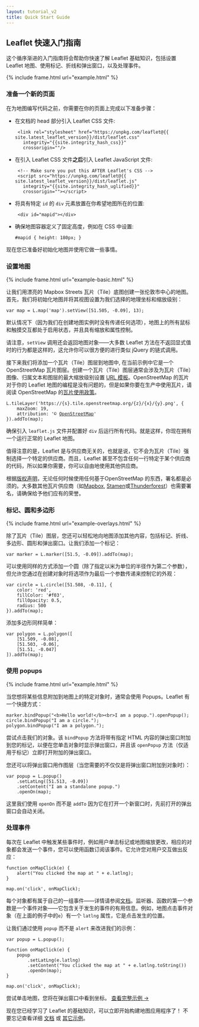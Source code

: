 ```yaml
---
layout: tutorial_v2
title: Quick Start Guide
---
```


## Leaflet 快速入门指南

这个循序渐进的入门指南将会帮助你快速了解 Leaflet 基础知识，包括设置 Leaflet 地图、使用标记、折线和弹出窗口，以及处理事件。

{% include frame.html url="example.html" %}

### 准备一个新的页面

在为地图编写代码之前，你需要在你的页面上完成以下准备步骤：

 * 在文档的 head 部分引入 Leaflet CSS 文件:

		<link rel="stylesheet" href="https://unpkg.com/leaflet@{{ site.latest_leaflet_version}}/dist/leaflet.css"
		  integrity="{{site.integrity_hash_css}}"
		  crossorigin=""/>

 * 在引入 Leaflet CSS 文件**之后**引入 Leaflet JavaScript 文件:

		<!-- Make sure you put this AFTER Leaflet's CSS -->
		<script src="https://unpkg.com/leaflet@{{ site.latest_leaflet_version}}/dist/leaflet.js"
		  integrity="{{site.integrity_hash_uglified}}"
		  crossorigin=""></script>

 * 将具有特定 `id` 的 `div` 元素放置在你希望地图所在的位置:

		<div id="mapid"></div>

 * 确保地图容器定义了固定高度，例如在 CSS 中设置:

	<pre><code class="css">#mapid { height: 180px; }</code></pre>

现在您已准备好初始化地图并使用它做一些事情。


### 设置地图


{% include frame.html url="example-basic.html" %}

让我们用漂亮的 Mapbox Streets 瓦片（Tile）底图创建一张伦敦市中心的地图。首先，我们将初始化地图并将其视图设置为我们选择的地理坐标和缩放级别：

	var map = L.map('map').setView([51.505, -0.09], 13);

默认情况下（因为我们在创建地图实例时没有传递任何选项），地图上的所有鼠标和触摸交互都处于启用状态，并且具有缩放和属性控制。

请注意，`setView` 调用还会返回地图对象——大多数 Leaflet 方法在不返回显式值时的行为都是这样的，这允许你可以很方便的进行类似 jQuery 的链式调用。

接下来我们将添加一个瓦片（Tile）图层到地图中, 在当前示例中它是一个 OpenStreetMap 瓦片图层。创建一个瓦片（Tile）图层通常会涉及为瓦片（Tile）图像、归属文本和图层的最大缩放级别设置 [URL 模板](/reference.html#tilelayer-url-template)。OpenStreetMap 的瓦片对于你的 Leaflet 地图的编程是没有问题的，但是如果你要在生产中使用瓦片，请阅读 OpenStreetMap 的[瓦片使用政策](https://operations.osmfoundation.org/policies/tiles/)。

<pre><code class="javascript">L.tileLayer('https://{s}.tile.openstreetmap.org/{z}/{x}/{y}.png', {
	maxZoom: 19,
	attribution: '&copy; <a href="http://www.openstreetmap.org/copyright">OpenStreetMap</a>'
}).addTo(map);</code></pre>

确保引入 `leaflet.js` 文件并配置好 `div` 后运行所有代码。就是这样，你现在拥有一个运行正常的 Leaflet 地图。

值得注意的是，Leaflet 是与供应商无关的，也就是说，它不会为瓦片（Tile）强制选择一个特定的供应商。而且，Leaflet 甚至不包含任何一行特定于某个供应商的代码，所以如果你需要，你可以自由地使用其他供应商。

根据[版权声明](https://www.openstreetmap.org/copyright)，无论任何时候使用任何基于OpenStreetMap 的东西，署名都是必须的。大多数其他瓦片供应商（如[Mapbox](https://docs.mapbox.com/help/how-mapbox-works/attribution/), [Stamen](http://maps.stamen.com/)或[Thunderforest](https://www.thunderforest.com/terms/)）也需要署名，请确保给予他们应有的荣誉。


### 标记、圆和多边形

{% include frame.html url="example-overlays.html" %}


除了瓦片（Tile）图层，您还可以轻松地向地图添加其他内容，包括标记、折线、多边形、圆形和弹出窗口。让我们添加一个标记：

	var marker = L.marker([51.5, -0.09]).addTo(map);

可以使用同样的方式添加一个圆（除了指定以米为单位的半径作为第二个参数），但允许您通过在创建对象时将选项作为最后一个参数传递来控制它的外观：

	var circle = L.circle([51.508, -0.11], {
		color: 'red',
		fillColor: '#f03',
		fillOpacity: 0.5,
		radius: 500
	}).addTo(map);

添加多边形同样简单：

	var polygon = L.polygon([
		[51.509, -0.08],
		[51.503, -0.06],
		[51.51, -0.047]
	]).addTo(map);


### 使用 popups

{% include frame.html url="example.html" %}

当您想将某些信息附加到地图上的特定对象时，通常会使用 Popups。Leaflet 有一个快捷方式：

	marker.bindPopup("<b>Hello world!</b><br>I am a popup.").openPopup();
	circle.bindPopup("I am a circle.");
	polygon.bindPopup("I am a polygon.");

尝试点击我们的对象。该 `bindPopup` 方法将带有指定 HTML 内容的弹出窗口附加到您的标记，以便在您单击对象时显示弹出窗口，并且该 `openPopup` 方法（仅适用于标记）立即打开附加的弹出窗口。

您还可以将弹出窗口用作图层（当您需要的不仅仅是将弹出窗口附加到对象时）：

	var popup = L.popup()
		.setLatLng([51.513, -0.09])
		.setContent("I am a standalone popup.")
		.openOn(map);

这里我们使用 `openOn` 而不是 `addTo` 因为它在打开一个新窗口时，先前打开的弹出窗口会自动关闭。


### 处理事件

每次在 Leaflet 中触发某些事件时，例如用户单击标记或地图缩放更改，相应的对象都会发送一个事件，您可以使用函数订阅该事件。它允许您对用户交互做出反应：

	function onMapClick(e) {
		alert("You clicked the map at " + e.latlng);
	}

	map.on('click', onMapClick);

每个对象都有属于自己的一组事件——详情请参阅[文档](/reference.html)。监听器、函数的第一个参数是一个事件对象——它包含关于发生的事件的有用信息。例如，地图点击事件对象（在上面的例子中的`e`）有一个 `latlng` 属性，它是点击发生的位置。

让我们通过使用 `popup` 而不是 `alert` 来改进我们的示例：

	var popup = L.popup();

	function onMapClick(e) {
		popup
			.setLatLng(e.latlng)
			.setContent("You clicked the map at " + e.latlng.toString())
			.openOn(map);
	}

	map.on('click', onMapClick);

尝试单击地图，您将在弹出窗口中看到坐标。 <a target="_blank" href="example.html">查看完整示例 &rarr;</a>

现在您已经学习了 Leaflet 的基础知识，可以立即开始构建地图应用程序了！ 不要忘记查看详细 <a href="/reference.html">文档</a> 或 <a href="../../examples.html">其它示例</a>。
